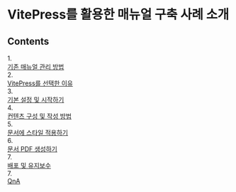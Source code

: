 # VitePress를 활용한 매뉴얼 구축 사례 소개

<h2 class="section-title">Contents</h2>

<div class="contents-container">
  
  <div class="menu-item">
    <span class="menu-number">1.</span> 
    <div className="menu-link">
        <a href="/old/">
          기존 매뉴얼 관리 방법
        </a>
    </div>
  </div>
  
  <div class="menu-item">
    <span class="menu-number">2.</span>
    <div className="menu-link">
        <a href="/why-vitepress/">
        VitePress를 선택한 이유
        </a>
    </div>
  </div>
  
  <div class="menu-item">
    <span class="menu-number">3.</span>
    <div className="menu-link">
        <a href="/start/">
          기본 설정 및 시작하기
        </a>
    </div>
   
  </div>
  
  <div class="menu-item">
    <span class="menu-number">4.</span>
    <div className="menu-link">
        <a href="/write/">
          컨텐츠 구성 및 작성 방법
        </a>
    </div>
  </div>

  <div class="menu-item">
    <span class="menu-number">5.</span>
    <div className="menu-link">
        <a href="/style/">
          문서에 스타일 적용하기
        </a>
    </div>
  </div>

  <div class="menu-item">
    <span class="menu-number">6.</span>
    <div className="menu-link">
        <a href="/create-pdf/">
          문서 PDF 생성하기
        </a>
    </div>
  </div>

  <div class="menu-item">
    <span class="menu-number">7.</span>
    <div className="menu-link">
        <a href="/deploy/">
          배포 및 유지보수
        </a>
    </div>
  </div>

  <div class="menu-item">
    <span class="menu-number">7.</span>
    <div className="menu-link">
        <a href="/qna/">
          QnA
        </a>
    </div>
  </div>
</div>
